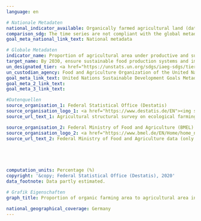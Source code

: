 ```yaml
---
language: en

# Nationale Metadaten
national_indicator_available: Organically farmed agricultural land (data from Destatis)<br>Organically farmed agricultural land (data from BMEL)
comparison_sdg: The time series are not compliant with the global metadata, but provide additional information.
goal_meta_national_link_text: National metadata

# Globale Metadaten
indicator_name: Proportion of agricultural area under productive and sustainable agriculture
target_name: By 2030, ensure sustainable food production systems and implement resilient agricultural practices that increase productivity and production, that help maintain ecosystems, that strengthen capacity for adaptation to climate change, extreme weather, drought, flooding and other disasters and that progressively improve land and soil quality
un_designated_tier: <a href="https://unstats.un.org/sdgs/iaeg-sdgs/tier-classification/" title="Click here for more information on the UN tier classification.">Tier II</a>
un_custodian_agency: Food and Agriculture Organization of the United Nations (FAO)
goal_meta_link_text: United Nations Sustainable Development Goals Metadata
goal_meta_2_link_text: 
goal_meta_3_link_text: 

#Datenquellen
source_organisation_1: Federal Statistical Office (Destatis)
source_organisation_logo_1: <a href="https://www.destatis.de/EN"><img src="https://g205sdgs.github.io/sdg-indicators/public/OrgImgEn/destatis.png" alt="Logo destatis" style="height:60px; width:148px" /></a>
source_url_text_1: Agricultural structural survey on ecological farming- subject-matter series 3, series 2.2.1 (only available in German)

source_organisation_2: Federal Ministry of Food and Agriculture (BMEL)
source_organisation_logo_2: <a href="https://www.bmel.de/EN/Home/home_node.html"><img src="https://g205sdgs.github.io/sdg-indicators/public/OrgImgEn/bmel.png" alt="Logo bmel" style="height:60px; width:148px" /></a>
source_url_text_2: Federal Ministry of Food and Agriculture data (only available in German)





computation_units: Percentage (%)
copyright: '&copy; Federal Statistical Office (Destatis), 2020'
data_footnote: Data partly estimated.

# Grafik Eigenschaften
graph_title: Proportion of organic farming area to agricultural area in total

national_geographical_coverage: Germany
---
```


<span></span>